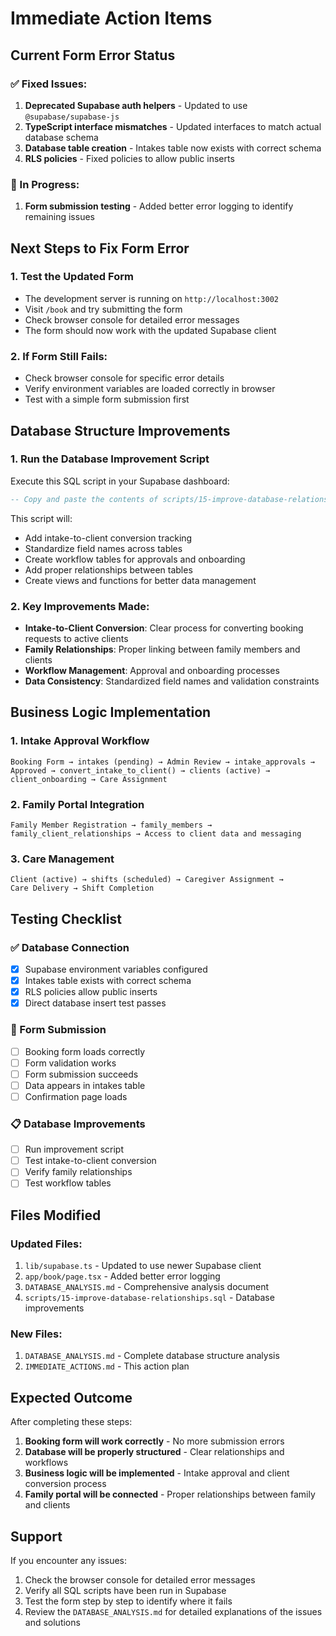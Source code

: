 # Immediate Action Items

## Current Form Error Status

### ✅ Fixed Issues:

1. **Deprecated Supabase auth helpers** - Updated to use `@supabase/supabase-js`
2. **TypeScript interface mismatches** - Updated interfaces to match actual database schema
3. **Database table creation** - Intakes table now exists with correct schema
4. **RLS policies** - Fixed policies to allow public inserts

### 🔄 In Progress:

1. **Form submission testing** - Added better error logging to identify remaining issues

## Next Steps to Fix Form Error

### 1. Test the Updated Form

- The development server is running on `http://localhost:3002`
- Visit `/book` and try submitting the form
- Check browser console for detailed error messages
- The form should now work with the updated Supabase client

### 2. If Form Still Fails:

- Check browser console for specific error details
- Verify environment variables are loaded correctly in browser
- Test with a simple form submission first

## Database Structure Improvements

### 1. Run the Database Improvement Script

Execute this SQL script in your Supabase dashboard:

```sql
-- Copy and paste the contents of scripts/15-improve-database-relationships.sql
```

This script will:

- Add intake-to-client conversion tracking
- Standardize field names across tables
- Create workflow tables for approvals and onboarding
- Add proper relationships between tables
- Create views and functions for better data management

### 2. Key Improvements Made:

- **Intake-to-Client Conversion**: Clear process for converting booking requests to active clients
- **Family Relationships**: Proper linking between family members and clients
- **Workflow Management**: Approval and onboarding processes
- **Data Consistency**: Standardized field names and validation constraints

## Business Logic Implementation

### 1. Intake Approval Workflow

```
Booking Form → intakes (pending) → Admin Review → intake_approvals →
Approved → convert_intake_to_client() → clients (active) →
client_onboarding → Care Assignment
```

### 2. Family Portal Integration

```
Family Member Registration → family_members →
family_client_relationships → Access to client data and messaging
```

### 3. Care Management

```
Client (active) → shifts (scheduled) → Caregiver Assignment →
Care Delivery → Shift Completion
```

## Testing Checklist

### ✅ Database Connection

- [x] Supabase environment variables configured
- [x] Intakes table exists with correct schema
- [x] RLS policies allow public inserts
- [x] Direct database insert test passes

### 🔄 Form Submission

- [ ] Booking form loads correctly
- [ ] Form validation works
- [ ] Form submission succeeds
- [ ] Data appears in intakes table
- [ ] Confirmation page loads

### 📋 Database Improvements

- [ ] Run improvement script
- [ ] Test intake-to-client conversion
- [ ] Verify family relationships
- [ ] Test workflow tables

## Files Modified

### Updated Files:

1. `lib/supabase.ts` - Updated to use newer Supabase client
2. `app/book/page.tsx` - Added better error logging
3. `DATABASE_ANALYSIS.md` - Comprehensive analysis document
4. `scripts/15-improve-database-relationships.sql` - Database improvements

### New Files:

1. `DATABASE_ANALYSIS.md` - Complete database structure analysis
2. `IMMEDIATE_ACTIONS.md` - This action plan

## Expected Outcome

After completing these steps:

1. **Booking form will work correctly** - No more submission errors
2. **Database will be properly structured** - Clear relationships and workflows
3. **Business logic will be implemented** - Intake approval and client conversion process
4. **Family portal will be connected** - Proper relationships between family and clients

## Support

If you encounter any issues:

1. Check the browser console for detailed error messages
2. Verify all SQL scripts have been run in Supabase
3. Test the form step by step to identify where it fails
4. Review the `DATABASE_ANALYSIS.md` for detailed explanations of the issues and solutions
